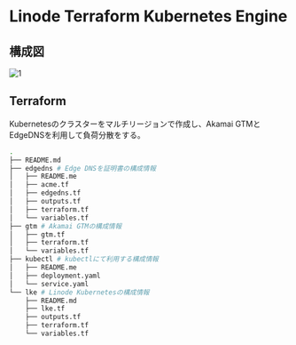 # Linode Terraform Kubernetes Engine 

## 構成図

![1](https://user-images.githubusercontent.com/4577575/199650605-3ca61383-ffe5-4cf2-b4c5-cc7c47284fe2.png)

## Terraform

Kubernetesのクラスターをマルチリージョンで作成し、Akamai GTMとEdgeDNSを利用して負荷分散をする。


```sh
.
├── README.md
├── edgedns # Edge DNSを証明書の構成情報
│   ├── README.me
│   ├── acme.tf
│   ├── edgedns.tf
│   ├── outputs.tf
│   ├── terraform.tf
│   └── variables.tf
├── gtm # Akamai GTMの構成情報
│   ├── gtm.tf
│   ├── terraform.tf
│   └── variables.tf
├── kubectl # kubectlにて利用する構成情報
│   ├── README.me
│   ├── deployment.yaml
│   └── service.yaml
└── lke # Linode Kubernetesの構成情報 
    ├── README.md
    ├── lke.tf
    ├── outputs.tf
    ├── terraform.tf
    └── variables.tf
```
